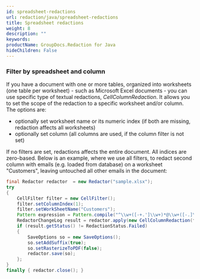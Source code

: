 ```yaml
---
id: spreadsheet-redactions
url: redaction/java/spreadsheet-redactions
title: Spreadsheet redactions
weight: 8
description: ""
keywords: 
productName: GroupDocs.Redaction for Java
hideChildren: False
---
```

### Filter by spreadsheet and column

If you have a document with one or more tables, organized into worksheets (one table per worksheet) - such as Microsoft Excel documents - you can use specific type of textual redactions, *CellColumnRedaction*. It allows you to set the scope of the redaction to a specific worksheet and/or column. The options are:

*   optionally set worksheet name or its numeric index (if both are missing, redaction affects all worksheets)
*   optionally set column (all columns are used, if the column filter is not set)

If no filters are set, redactions affects the entire document. All indices are zero-based. Below is an example, where we use all filters, to redact second column with emails (e.g. loaded from database) on a worksheet "Customers", leaving untouched all other emails in the document:



```java
final Redactor redactor  = new Redactor("sample.xlsx");
try 
{
    CellFilter filter = new CellFilter();
    filter.setColumnIndex(1);
    filter.setWorkSheetName("Customers");
    Pattern expression = Pattern.compile("^\\w+([-+.']\\w+)*@\\w+([-.]\\w+)*\\.\\w+([-.]\\w+)*$");
    RedactorChangeLog result = redactor.apply(new CellColumnRedaction(filter, expression, new ReplacementOptions("[customer email]")));
    if (result.getStatus() != RedactionStatus.Failed)
    {
        SaveOptions so = new SaveOptions();
        so.setAddSuffix(true);
        so.setRasterizeToPDF(false);
        redactor.save(so);
    };
}
finally { redactor.close(); }
```
